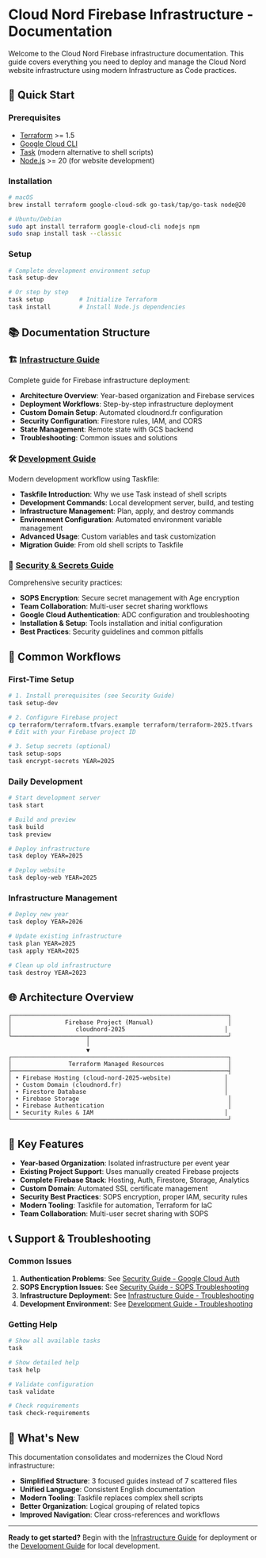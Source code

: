# Cloud Nord Firebase Infrastructure - Documentation

Welcome to the Cloud Nord Firebase infrastructure documentation. This guide covers everything you need to deploy and manage the Cloud Nord website infrastructure using modern Infrastructure as Code practices.

## 🚀 Quick Start

### Prerequisites

-   [Terraform](https://terraform.io) >= 1.5
-   [Google Cloud CLI](https://cloud.google.com/sdk)
-   [Task](https://taskfile.dev) (modern alternative to shell scripts)
-   [Node.js](https://nodejs.org) >= 20 (for website development)

### Installation

```bash
# macOS
brew install terraform google-cloud-sdk go-task/tap/go-task node@20

# Ubuntu/Debian
sudo apt install terraform google-cloud-cli nodejs npm
sudo snap install task --classic
```

### Setup

```bash
# Complete development environment setup
task setup-dev

# Or step by step
task setup          # Initialize Terraform
task install        # Install Node.js dependencies
```

## 📚 Documentation Structure

### 🏗️ [Infrastructure Guide](./INFRASTRUCTURE.md)

Complete guide for Firebase infrastructure deployment:

-   **Architecture Overview**: Year-based organization and Firebase services
-   **Deployment Workflows**: Step-by-step infrastructure deployment
-   **Custom Domain Setup**: Automated cloudnord.fr configuration
-   **Security Configuration**: Firestore rules, IAM, and CORS
-   **State Management**: Remote state with GCS backend
-   **Troubleshooting**: Common issues and solutions

### 🛠️ [Development Guide](./DEVELOPMENT.md)

Modern development workflow using Taskfile:

-   **Taskfile Introduction**: Why we use Task instead of shell scripts
-   **Development Commands**: Local development server, build, and testing
-   **Infrastructure Management**: Plan, apply, and destroy commands
-   **Environment Configuration**: Automated environment variable management
-   **Advanced Usage**: Custom variables and task customization
-   **Migration Guide**: From old shell scripts to Taskfile

### 🔐 [Security & Secrets Guide](./SECURITY.md)

Comprehensive security practices:

-   **SOPS Encryption**: Secure secret management with Age encryption
-   **Team Collaboration**: Multi-user secret sharing workflows
-   **Google Cloud Authentication**: ADC configuration and troubleshooting
-   **Installation & Setup**: Tools installation and initial configuration
-   **Best Practices**: Security guidelines and common pitfalls

## 🎯 Common Workflows

### First-Time Setup

```bash
# 1. Install prerequisites (see Security Guide)
task setup-dev

# 2. Configure Firebase project
cp terraform/terraform.tfvars.example terraform/terraform-2025.tfvars
# Edit with your Firebase project ID

# 3. Setup secrets (optional)
task setup-sops
task encrypt-secrets YEAR=2025
```

### Daily Development

```bash
# Start development server
task start

# Build and preview
task build
task preview

# Deploy infrastructure
task deploy YEAR=2025

# Deploy website
task deploy-web YEAR=2025
```

### Infrastructure Management

```bash
# Deploy new year
task deploy YEAR=2026

# Update existing infrastructure
task plan YEAR=2025
task apply YEAR=2025

# Clean up old infrastructure
task destroy YEAR=2023
```

## 🌐 Architecture Overview

```text
┌─────────────────────────────────────────────────────────────┐
│               Firebase Project (Manual)                     │
│                  cloudnord-2025                            │
└─────────────────────┬───────────────────────────────────────┘
                      │
                      ▼
┌─────────────────────────────────────────────────────────────┐
│                Terraform Managed Resources                  │
├─────────────────────────────────────────────────────────────┤
│ • Firebase Hosting (cloud-nord-2025-website)               │
│ • Custom Domain (cloudnord.fr)                             │
│ • Firestore Database                                       │
│ • Firebase Storage                                          │
│ • Firebase Authentication                                   │
│ • Security Rules & IAM                                     │
└─────────────────────────────────────────────────────────────┘
```

## 🔧 Key Features

-   **Year-based Organization**: Isolated infrastructure per event year
-   **Existing Project Support**: Uses manually created Firebase projects
-   **Complete Firebase Stack**: Hosting, Auth, Firestore, Storage, Analytics
-   **Custom Domain**: Automated SSL certificate management
-   **Security Best Practices**: SOPS encryption, proper IAM, security rules
-   **Modern Tooling**: Taskfile for automation, Terraform for IaC
-   **Team Collaboration**: Multi-user secret sharing with SOPS

## 📞 Support & Troubleshooting

### Common Issues

1. **Authentication Problems**: See [Security Guide - Google Cloud Auth](./SECURITY.md#google-cloud-authentication)
2. **SOPS Encryption Issues**: See [Security Guide - SOPS Troubleshooting](./SECURITY.md#sops-troubleshooting)
3. **Infrastructure Deployment**: See [Infrastructure Guide - Troubleshooting](./INFRASTRUCTURE.md#troubleshooting)
4. **Development Environment**: See [Development Guide - Troubleshooting](./DEVELOPMENT.md#troubleshooting)

### Getting Help

```bash
# Show all available tasks
task

# Show detailed help
task help

# Validate configuration
task validate

# Check requirements
task check-requirements
```

## 🎉 What's New

This documentation consolidates and modernizes the Cloud Nord infrastructure:

-   **Simplified Structure**: 3 focused guides instead of 7 scattered files
-   **Unified Language**: Consistent English documentation
-   **Modern Tooling**: Taskfile replaces complex shell scripts
-   **Better Organization**: Logical grouping of related topics
-   **Improved Navigation**: Clear cross-references and workflows

---

**Ready to get started?** Begin with the [Infrastructure Guide](./INFRASTRUCTURE.md) for deployment or the [Development Guide](./DEVELOPMENT.md) for local development.
